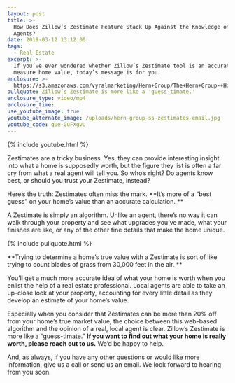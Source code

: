 ```yaml
---
layout: post
title: >-
  How Does Zillow’s Zestimate Feature Stack Up Against the Knowledge of Real
  Agents?
date: 2019-03-12 13:12:00
tags:
  - Real Estate
excerpt: >-
  If you’ve ever wondered whether Zillow’s Zestimate tool is an accurate way to
  measure home value, today’s message is for you.
enclosure: >-
  https://s3.amazonaws.com/vyralmarketing/Hern+Group/The+Hern+Group-+How+Does+Zillows+Zestimate+Feature+Stack+Up+Against+the+Knowledge+of+Real+Agents_.mp4
pullquote: Zillow’s Zestimate is more like a 'guess-timate.'
enclosure_type: video/mp4
enclosure_time:
use_youtube_image: true
youtube_alternate_image: /uploads/hern-group-ss-zestimates-email.jpg
youtube_code: que-GuFXgvU
---
```


{% include youtube.html %}

Zestimates are a tricky business. Yes, they can provide interesting insight into what a home is supposedly worth, but the figure they list is often a far cry from what a real agent will tell you. So who’s right? Do agents know best, or should you trust your Zestimate, instead?

Here’s the truth: Zestimates often miss the mark. **It’s more of a “best guess” on your home’s value than an accurate calculation. **

A Zestimate is simply an algorithm. Unlike an agent, there’s no way it can walk through your property and see what upgrades you’ve made, what your finishes are like, or any of the other fine details that make the home unique. 

{% include pullquote.html %}

**Trying to determine a home’s true value with a Zestimate is sort of like trying to count blades of grass from 30,000 feet in the air. **

You’ll get a much more accurate idea of what your home is worth when you enlist the help of a real estate professional. Local agents are able to take an up-close look at your property, accounting for every little detail as they develop an estimate of your home’s value. 

Especially when you consider that Zestimates can be more than 20% off from your home’s true market value, the choice between this web-based algorithm and the opinion of a real, local agent is clear. Zillow’s Zestimate is more like a “guess-timate.” **If you want to find out what your home is really worth, please reach out to us.** We’d be happy to help.

And, as always, if you have any other questions or would like more information, give us a call or send us an email. We look forward to hearing from you soon.